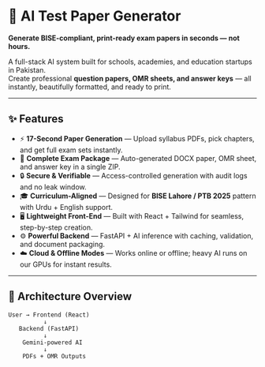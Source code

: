 # 🧠 AI Test Paper Generator  
**Generate BISE-compliant, print-ready exam papers in seconds — not hours.**

A full-stack AI system built for schools, academies, and education startups in Pakistan.  
Create professional **question papers, OMR sheets, and answer keys** — all instantly, beautifully formatted, and ready to print.  

---

## ✨ Features

- ⚡ **17-Second Paper Generation** — Upload syllabus PDFs, pick chapters, and get full exam sets instantly.  
- 🧾 **Complete Exam Package** — Auto-generated DOCX paper, OMR sheet, and answer key in a single ZIP.  
- 🔒 **Secure & Verifiable** — Access-controlled generation with audit logs and no leak window.  
- 🎓 **Curriculum-Aligned** — Designed for **BISE Lahore / PTB 2025** pattern with Urdu + English support.  
- 🖥️ **Lightweight Front-End** — Built with React + Tailwind for seamless, step-by-step creation.  
- ⚙️ **Powerful Backend** — FastAPI + AI inference with caching, validation, and document packaging.  
- ☁️ **Cloud & Offline Modes** — Works online or offline; heavy AI runs on our GPUs for instant results.

---

## 🧩 Architecture Overview

```text
User → Frontend (React)
          ↓
   Backend (FastAPI)
          ↓
    Gemini-powered AI
          ↓
    PDFs + OMR Outputs
